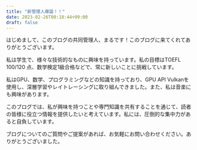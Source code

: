 ```yaml
---
title: "新管理人爆誕！！"
date: 2023-02-26T00:18:44+09:00
draft: false
---
```


はじめまして、このブログの共同管理人、まるです！このブログに来てくれてありがとうございます。

私は学生で、様々な技術的なものに興味を持っています。私の目標はTOEFL 100/120 点、数学検定1級合格などで、常に新しいことに挑戦しています。

私はGPU、数学、プログラミングなどの知識を持っており、GPU API Vulkanを使用し、深層学習やレイトレーシングに取り組んできました。また、私は音楽にも興味があります。

このブログでは、私が興味を持つことや専門知識を共有することを通じて、読者の皆様に役立つ情報を提供したいと考えています。私には、圧倒的な集中力があると自負しています。

ブログについてのご質問やご提案があれば、お気軽にお問い合わせください。ありがとうございました。

